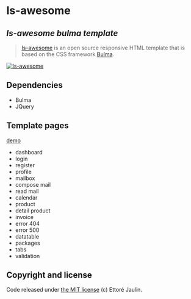 # Is-awesome

## *Is-awesome bulma template*

> [Is-awesome](https://ettorej.github.io/is-awesome/) is an open source responsive HTML template that is based on the CSS framework [Bulma](http://bulma.io).

[![Is-awesome](https://ettorej.github.io/is-awesome/img/users/banner.png)](https://ettorej.github.io/is-awesome/)

## Dependencies

* Bulma
* JQuery

## Template pages

[demo](https://ettorej.github.io/is-awesome/)

* dashboard
* login
* register
* profile
* mailbox
 * compose mail
 * read mail
* calendar
* product
 * detail product
* invoice
* error 404
* error 500
* datatable
* packages
* tabs
* validation


## Copyright and license

Code released under [the MIT license](https://github.com/ettorej/ettorej.github.io/blob/master/LICENSE) (c) Ettoré Jaulin.




